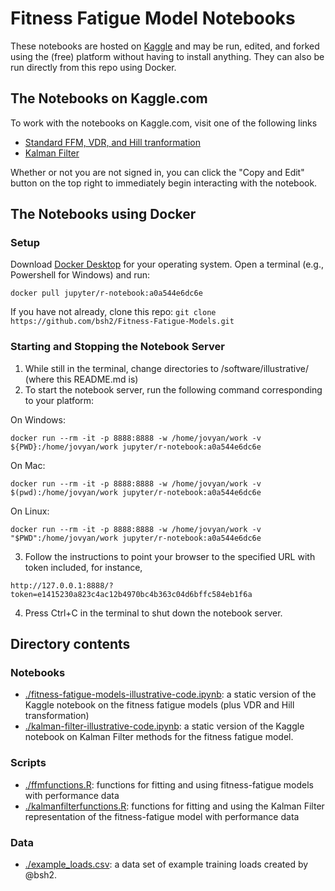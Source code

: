 Fitness Fatigue Model Notebooks
===================

These notebooks are hosted on [Kaggle](www.kaggle.com) and may be run, edited, and
forked using the (free) platform without having to install anything. They can also
be run directly from this repo using Docker.

## The Notebooks on Kaggle.com 

To work with the notebooks on Kaggle.com, visit one of the following links

- [Standard FFM, VDR, and Hill tranformation](https://www.kaggle.com/baogorek/fitness-fatigue-models-illustrative-code)
- [Kalman Filter](https://www.kaggle.com/baogorek/kalman-filter-illustrative-code)

Whether or not you are not signed in, you can click the "Copy and Edit" button on the top right
to immediately begin interacting with the notebook.

## The Notebooks using Docker

### Setup
Download [Docker Desktop](https://www.docker.com/products/docker-desktop) for your
operating system. Open a terminal (e.g., Powershell for Windows) and run:
```
docker pull jupyter/r-notebook:a0a544e6dc6e
```

If you have not already, clone this repo:
  `git clone https://github.com/bsh2/Fitness-Fatigue-Models.git`

### Starting and Stopping the Notebook Server
1. While still in the terminal, change directories to /software/illustrative/ (where this README.md is)
2. To start the notebook server, run the following command corresponding to your platform:

On Windows:
```  
docker run --rm -it -p 8888:8888 -w /home/jovyan/work -v ${PWD}:/home/jovyan/work jupyter/r-notebook:a0a544e6dc6e
```
On Mac:
```  
docker run --rm -it -p 8888:8888 -w /home/jovyan/work -v $(pwd):/home/jovyan/work jupyter/r-notebook:a0a544e6dc6e
```
On Linux:
```
docker run --rm -it -p 8888:8888 -w /home/jovyan/work -v "$PWD":/home/jovyan/work jupyter/r-notebook:a0a544e6dc6e
```

3. Follow the instructions to point your browser to the specified URL with token included,
for instance,
```
http://127.0.0.1:8888/?token=e1415230a823c4ac12b4970bc4b363c04d6bffc584eb1f6a
```

4. Press Ctrl+C in the terminal to shut down the notebook server.

## Directory contents

### Notebooks
- [./fitness-fatigue-models-illustrative-code.ipynb](./fitness-fatigue-models-illustrative-code.ipynb): a static version of the Kaggle notebook on the fitness fatigue models (plus VDR and Hill transformation)
- [./kalman-filter-illustrative-code.ipynb](./kalman-filter-illustrative-code.ipynb): a static version of the Kaggle notebook on Kalman Filter methods for the fitness fatigue model.

### Scripts
- [./ffmfunctions.R](./ffmfunctions.R): functions for fitting and using fitness-fatigue models with performance data
- [./kalmanfilterfunctions.R](./kalmanfilterfunctions.R): functions for fitting and using the Kalman Filter representation
  of the fitness-fatigue model with performance data

### Data
- [./example\_loads.csv](./example_loads.csv): a data set of example training loads created by @bsh2.
